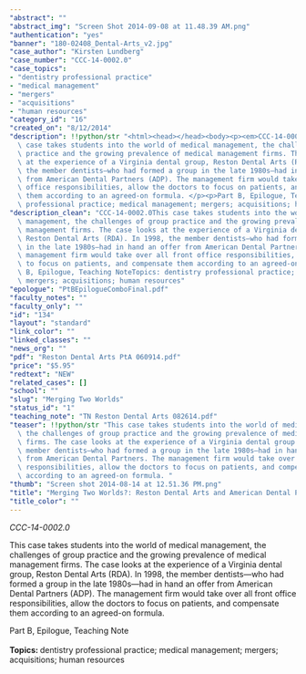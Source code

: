 ```yaml
---
"abstract": ""
"abstract_img": "Screen Shot 2014-09-08 at 11.48.39 AM.png"
"authentication": "yes"
"banner": "180-02408_Dental-Arts_v2.jpg"
"case_author": "Kirsten Lundberg"
"case_number": "CCC-14-0002.0"
"case_topics":
- "dentistry professional practice"
- "medical management"
- "mergers"
- "acquisitions"
- "human resources"
"category_id": "16"
"created_on": "8/12/2014"
"description": !!python/str "<html><head></head><body><p><em>CCC-14-0002.0</em></p><p>This\
  \ case takes students into the world of medical management, the challenges of group\
  \ practice and the growing prevalence of medical management firms. The case looks\
  \ at the experience of a Virginia dental group, Reston Dental Arts (RDA). In 1998,\
  \ the member dentists—who had formed a group in the late 1980s—had in hand an offer\
  \ from American Dental Partners (ADP). The management firm would take over all front\
  \ office responsibilities, allow the doctors to focus on patients, and compensate\
  \ them according to an agreed-on formula. </p><p>Part B, Epilogue, Teaching Note<br/><br/><strong>Topics: </strong>dentistry\
  \ professional practice; medical management; mergers; acquisitions; human resources</p></body></html>"
"description_clean": "CCC-14-0002.0This case takes students into the world of medical\
  \ management, the challenges of group practice and the growing prevalence of medical\
  \ management firms. The case looks at the experience of a Virginia dental group,\
  \ Reston Dental Arts (RDA). In 1998, the member dentists—who had formed a group\
  \ in the late 1980s—had in hand an offer from American Dental Partners (ADP). The\
  \ management firm would take over all front office responsibilities, allow the doctors\
  \ to focus on patients, and compensate them according to an agreed-on formula. Part\
  \ B, Epilogue, Teaching NoteTopics: dentistry professional practice; medical management;\
  \ mergers; acquisitions; human resources"
"epologue": "PtBEpilogueComboFinal.pdf"
"faculty_notes": ""
"faculty_only": ""
"id": "134"
"layout": "standard"
"link_color": ""
"linked_classes": ""
"news_org": ""
"pdf": "Reston Dental Arts PtA 060914.pdf"
"price": "$5.95"
"redtext": "NEW"
"related_cases": []
"school": ""
"slug": "Merging Two Worlds"
"status_id": "1"
"teaching_note": "TN Reston Dental Arts 082614.pdf"
"teaser": !!python/str "This case takes students into the world of medical management,\
  \ the challenges of group practice and the growing prevalence of medical management\
  \ firms. The case looks at the experience of a Virginia dental group. In 1998, the\
  \ member dentists—who had formed a group in the late 1980s—had in hand an offer\
  \ from American Dental Partners. The management firm would take over all front office\
  \ responsibilities, allow the doctors to focus on patients, and compensate them\
  \ according to an agreed-on formula. "
"thumb": "Screen shot 2014-08-14 at 12.51.36 PM.png"
"title": "Merging Two Worlds?: Reston Dental Arts and American Dental Partners"
"title_color": ""
---
```

<html><head></head><body><p><em>CCC-14-0002.0</em></p><p>This case takes students into the world of medical management, the challenges of group practice and the growing prevalence of medical management firms. The case looks at the experience of a Virginia dental group, Reston Dental Arts (RDA). In 1998, the member dentists—who had formed a group in the late 1980s—had in hand an offer from American Dental Partners (ADP). The management firm would take over all front office responsibilities, allow the doctors to focus on patients, and compensate them according to an agreed-on formula. </p><p>Part B, Epilogue, Teaching Note<br/><br/><strong>Topics: </strong>dentistry professional practice; medical management; mergers; acquisitions; human resources</p></body></html>
